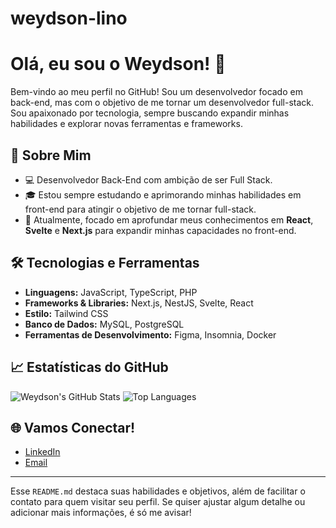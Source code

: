 # weydson-lino
# Olá, eu sou o Weydson! 👋

Bem-vindo ao meu perfil no GitHub! Sou um desenvolvedor focado em back-end, mas com o objetivo de me tornar um desenvolvedor full-stack. Sou apaixonado por tecnologia, sempre buscando expandir minhas habilidades e explorar novas ferramentas e frameworks.

## 🚀 Sobre Mim

- 💻 Desenvolvedor Back-End com ambição de ser Full Stack.
- 🎓 Estou sempre estudando e aprimorando minhas habilidades em front-end para atingir o objetivo de me tornar full-stack.
- 🌱 Atualmente, focado em aprofundar meus conhecimentos em **React**, **Svelte** e **Next.js** para expandir minhas capacidades no front-end.

## 🛠 Tecnologias e Ferramentas

- **Linguagens:** JavaScript, TypeScript, PHP
- **Frameworks & Libraries:** Next.js, NestJS, Svelte, React
- **Estilo:** Tailwind CSS
- **Banco de Dados:** MySQL, PostgreSQL
- **Ferramentas de Desenvolvimento:** Figma, Insomnia, Docker

## 📈 Estatísticas do GitHub

![Weydson's GitHub Stats](https://github-readme-stats.vercel.app/api?username=weydsonlino&show_icons=true&theme=dracula)
![Top Languages](https://github-readme-stats.vercel.app/api/top-langs/?username=weydsonlino&layout=compact&theme=dracula)

## 🌐 Vamos Conectar!

- [LinkedIn](https://www.linkedin.com/in/seu-usuario)
- [Email](mailto:seu-email@exemplo.com)

---

Esse `README.md` destaca suas habilidades e objetivos, além de facilitar o contato para quem visitar seu perfil. Se quiser ajustar algum detalhe ou adicionar mais informações, é só me avisar!
